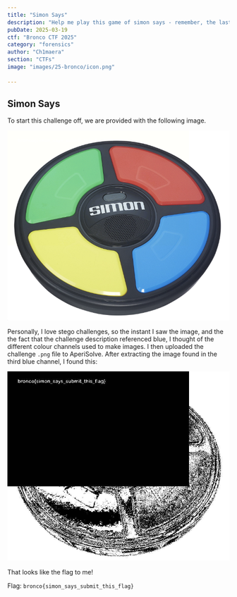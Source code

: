 ```yaml
---
title: "Simon Says"
description: "Help me play this game of simon says - remember, the last 2 lights have been blue!"
pubDate: 2025-03-19
ctf: "Bronco CTF 2025"
category: "forensics"
author: "Ch1maera"
section: "CTFs"
image: "images/25-bronco/icon.png"

---
```


## Simon Says 

To start this challenge off, we are provided with the following image. 

![image of Simon Says Challenge](images/25-bronco/simonsays.png)

Personally, I love stego challenges, so the instant I saw the image, and the the fact that the challenge description referenced blue, I thought of the different colour channels used to make images. I then uploaded the challenge `.png` file to AperiSolve. After extracting the image found in the third blue channel, I found this: 

![image of Simon Says Challenge in Aperisolve](images/25-bronco/simonsayssteg.png)

That looks like the flag to me!

Flag: `bronco{simon_says_submit_this_flag}`